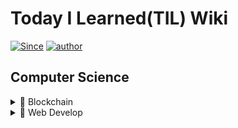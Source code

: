 # Today I Learned(TIL) Wiki

[![Since](https://img.shields.io/badge/since-2021.03.01-333333.svg?style=flat-square)](https://JSHan94.github.io)
[![author](https://img.shields.io/badge/author-JSHan94-0066FF.svg?style=flat-square)](https://JSHan94.github.io)


## Computer Science

<details>
  <summary>📌 Blockchain</summary>

 - ### Blockchain
    - [기술 동향 및 개념 이해](https://github.com/JSHan94/TIL/blob/main/Blockchain/Basic.md)
      - 블록체인의 최신 기술 동향
      - Public vs Private Blockchain
      - Why Blockchain is Disruptive?
      - Token Economy & Governance
      - IPO/ICO/IEO/STO
      - UTXO와 Account 모델
    - 합의 알고리즘
      - [합의가 이루어지는 과정]() <!--Safety, Liveness, Consensus가 이루어지는 방법, Finality-->
      - [Finality](https://github.com/JSHan94/TIL/blob/main/Blockchain/Consensus/Finality.md)
      - [PoW vs PoS vs DPoS]()
      - [BFT, PBFT]()
      - [Tendermint]()
      - [Raft]()
    - Network
      - [P2P Network](https://github.com/JSHan94/TIL/blob/main/Blockchain/Network/P2P%20Network.md)
      - [Inter-Blockchain Communication] 
      - [Gassip Protocol](https://github.com/JSHan94/TIL/blob/main/Blockchain/Network/Gassip%20Protocol.md)
      - Membership Protocol
      - Paxos
      - Multicast
    - Storage
      - [Blockchain의 구조와 Ledger의 트리 구조]()
      - [블록체인의 구조]()  <!--블록헤더/바디, 머클트리/패트리시아트리-->
      - [Blockchain TX Flow]()
      - [Sharding]()
      - [IPFS](https://github.com/JSHan94/TIL/blob/main/Blockchain/Storage/IPFS.md)
      - [CAP 정리](https://github.com/JSHan94/TIL/blob/main/Blockchain/Storage/CAP%20%EC%A0%95%EB%A6%AC.md)

    - Cryptography & Security
      - [Hash 함수](https://github.com/JSHan94/TIL/blob/main/Blockchain/Security/Hash%20Function.md) <!--SHA 256, Keecak-256-->
      - [CIA Triad](https://github.com/JSHan94/TIL/blob/main/Blockchain/Security/CIA%20Triad.md)
      - [Symmetric Cryptography](https://github.com/JSHan94/TIL/blob/main/Blockchain/Security/Symmetric%20Cryptography.md)
      - [Asymmetric Cryptography](https://github.com/JSHan94/TIL/blob/main/Blockchain/Security/Asymmetric%20Cryptography.md)
      - 디지털 서명 알고리즘 <!--ECDSA-->
      - [Blockchain Privacy Projects](https://github.com/JSHan94/TIL/blob/main/Blockchain/Security/Blockchain%20Privacy%20Projects.md)
      - [Zero-Knowledge Proof](https://github.com/JSHan94/TIL/blob/main/Blockchain/Security/Zero-Knowledge%20proof.md)
      - 블록체인 Attack 종류 및 대응 방안 <!--합의 알고리즘별 대응, DDos, 코드보안, Reentrancy-->
      - 키 관리 <!--HSM,Multi-sig,MPC, Shamir Secret Sharing, HD Wallet-->
      - 지갑 관리 <!--HD Wallet, -->
      - [Blockchain Privacy 프로젝트](https://github.com/JSHan94/TIL/blob/main/Blockchain/Security/Blockchain%20Privacy%20%ED%94%84%EB%A1%9C%EC%A0%9D%ED%8A%B8.md)
    - Smart Contract
      - 스마트 컨트랙트의 개념과 동작 원리
      - 컨트랙트 개발 시 제약 사항
      - Virtual Machine <!--EVM-->
</details>


<details>
  <summary>📌 Web Develop</summary>
</details>
